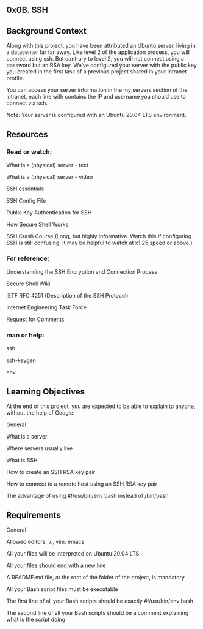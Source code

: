 ## 0x0B. SSH

## Background Context


Along with this project, you have been attributed an Ubuntu server, living in a datacenter far far away. Like level 2 of the application process, you will connect using ssh. But contrary to level 2, you will not connect using a password but an RSA key. We’ve configured your server with the public key you created in the first task of a previous project shared in your intranet profile.

You can access your server information in the my servers section of the intranet, each line with contains the IP and username you should use to connect via ssh.

Note: Your server is configured with an Ubuntu 20.04 LTS environment.

## Resources

### Read or watch:

What is a (physical) server - text

What is a (physical) server - video

SSH essentials

SSH Config File

Public Key Authentication for SSH

How Secure Shell Works

SSH Crash Course (Long, but highly informative. Watch this if configuring SSH is still confusing. It may be helpful to watch at x1.25 speed or above.)

### For reference:

Understanding the SSH Encryption and Connection Process

Secure Shell Wiki

IETF RFC 4251 (Description of the SSH Protocol)

Internet Engineering Task Force

Request for Comments

### man or help:

ssh

ssh-keygen

env

## Learning Objectives
At the end of this project, you are expected to be able to explain to anyone, without the help of Google:

General

What is a server

Where servers usually live

What is SSH

How to create an SSH RSA key pair

How to connect to a remote host using an SSH RSA key pair

The advantage of using #!/usr/bin/env bash instead of /bin/bash

## Requirements
General

Allowed editors: vi, vim, emacs

All your files will be interpreted on Ubuntu 20.04 LTS

All your files should end with a new line

A README.md file, at the root of the folder of the project, is mandatory

All your Bash script files must be executable

The first line of all your Bash scripts should be exactly #!/usr/bin/env bash

The second line of all your Bash scripts should be a comment explaining what is the script doing
